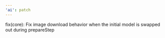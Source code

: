 ```yaml
---
'ai': patch
---
```


fix(core): Fix image download behavior when the initial model is swapped out during prepareStep
